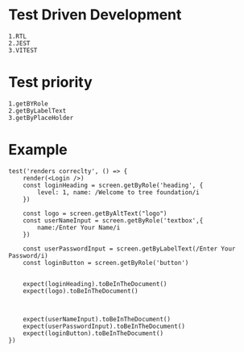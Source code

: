 # Test Driven Development 
    1.RTL
    2.JEST
    3.VITEST

# Test priority 
    1.getBYRole
    2.getByLabelText
    3.getByPlaceHolder


 # Example

    test('renders correclty', () => {
        render(<Login />)
        const loginHeading = screen.getByRole('heading', {
            level: 1, name: /Welcome to tree foundation/i
        })

        const logo = screen.getByAltText("logo")
        const userNameInput = screen.getByRole('textbox',{
            name:/Enter Your Name/i
        })

        const userPasswordInput = screen.getByLabelText(/Enter Your Password/i)
        const loginButton = screen.getByRole('button')


        expect(loginHeading).toBeInTheDocument()
        expect(logo).toBeInTheDocument()

       

        expect(userNameInput).toBeInTheDocument()
        expect(userPasswordInput).toBeInTheDocument()
        expect(loginButton).toBeInTheDocument()   
    })